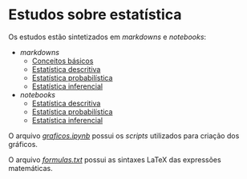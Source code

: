 # Estudos sobre estatística

Os estudos estão sintetizados em  _markdowns_ e _notebooks_:

- _markdowns_
  - [Conceitos básicos](markdowns/conceitos-basicos.md)
  - [Estatística descritiva](markdowns/estatistica-descritiva.md)
  - [Estatística probabilística](markdowns/estatistica-probabilistica.md)
  - [Estatística inferencial](markdowns/estatistica-inferencial.md)
- _notebooks_
  - [Estatística descritiva](notebooks/estatistica-descritiva.ipynb)
  - [Estatística probabilística](notebooks/estatistica-probabilistica.ipynb)
  - [Estatística inferencial](notebooks/estatistica-inferencial.ipynb)

O arquivo [_graficos.ipynb_](graficos.ipynb) possui os _scripts_ utilizados para criação dos gráficos.

O arquivo [_formulas.txt_](formulas.txt) possui as sintaxes LaTeX das expressões matemáticas.
